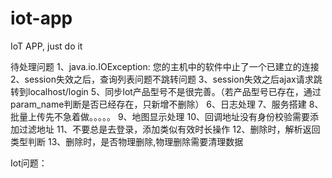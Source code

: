# iot-app
IoT APP, just do it

待处理问题
1、java.io.IOException: 您的主机中的软件中止了一个已建立的连接
2、session失效之后，查询列表问题不跳转问题
3、session失效之后ajax请求跳转到localhost/login
5、同步Iot产品型号不是很完善。（若产品型号已存在，通过param_name判断是否已经存在，只新增不删除）
6、日志处理
7、服务搭建
8、批量上传先不急着做。。。。。
9、地图显示处理
10、回调地址没有身份校验需要添加过滤地址
11、不要总是去登录，添加类似有效时长操作
12、删除时，解析返回类型判断
13、删除时，是否物理删除,物理删除需要清理数据

Iot问题：
